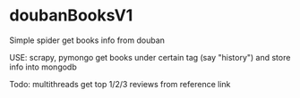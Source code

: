 # doubanBooksV1
Simple spider get books info from douban

USE: scrapy, pymongo
get books under certain tag (say "history") and store info into mongodb

Todo:
multithreads
get top 1/2/3 reviews from reference link
